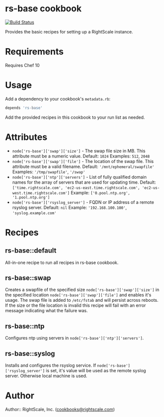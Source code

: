 # rs-base cookbook

[![Build Status](https://travis-ci.org/rightscale-cookbooks/rs-base.png?branch=master)](https://travis-ci.org/rightscale-cookbooks/rs-base)

Provides the basic recipes for setting up a RightScale instance.

# Requirements

Requires Chef 10

# Usage

Add a dependency to your cookbook's `metadata.rb`:

```ruby
depends 'rs-base'
```

Add the provided recipes in this cookbook to your run list as needed.

# Attributes

* `node['rs-base']['swap']['size']` - The swap file size in MB. This attribute must be a numeric value.
Default: `1024`  Examples: `512`, `2048`
* `node['rs-base']['swap']['file']` - The location of the swap file. This attribute must be a valid filename.
Default: `'/mnt/ephemeral/swapfile'`  Examples: `'/tmp/swapfile'`, `'/swap'`
* `node['rs-base']['ntp']['servers']` - List of fully qualified domain names for the array of servers that are used for
updating time.  Default: `['time.rightscale.com', 'ec2-us-east.time.rightscale.com', 'ec2-us-west.time.rightscale.com']`
Example: `['0.pool.ntp.org', '1.pool.ntp.org']`
* `node['rs-base']['rsyslog_server']` - FQDN or IP address of a remote rsyslog server. Default: `nil`
Example: `'192.168.100.100'`, `'syslog.example.com'`

# Recipes

## rs-base::default

All-in-one recipe to run all recipes in rs-base cookbook.

## rs-base::swap

Creates a swapfile of the specified size `node['rs-base']['swap']['size']` in the
specified location `node['rs-base']['swap']['file']` and enables it's usage.
The swap file is added to `/etc/fstab` and will persist across reboots.  If the size or the
file location is invalid this recipe will fail with an error message indicating what the
failure was.

## rs-base::ntp

Configures ntp using servers in `node['rs-base']['ntp']['servers']`.

## rs-base::syslog

Installs and configures the rsyslog service.  If `node['rs-base']['rsyslog_server']` is set, it's value will be
used as the remote syslog server. Otherwise local machine is used.

# Author

Author:: RightScale, Inc. (<cookbooks@rightscale.com>)
